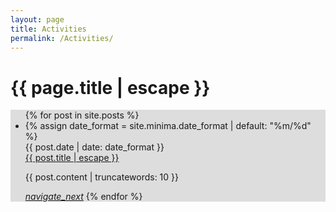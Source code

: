 ```yaml
---
layout: page
title: Activities
permalink: /Activities/
---
```


<h1 class="page-title">{{ page.title | escape }}</h1>

<div class="section">
<div style="background: #ddd">
    <div class="container last-post">
        <ul class="collection">
	        {% for post in site.posts %}
		        <li class="collection-item avatar">
		          {% assign date_format = site.minima.date_format | default: "%m/%d" %}
		          <div class="date-post">{{ post.date | date: date_format }}</div>
		          <span class="title"><a class="post-link" href="{{ post.url | relative_url }}">{{ post.title | escape }}</a></span>
		          <p>
		             {{ post.content | truncatewords: 10 }}
		          </p>
		          <a href="{{ post.url | relative_url }}" class="secondary-content"><i class="material-icons">navigate_next</i></a>
	        {% endfor %}
 
